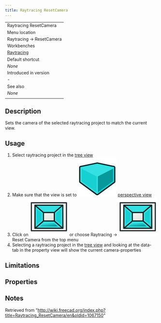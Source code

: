 ```yaml
---
title: Raytracing ResetCamera
---
```


|                                                            |
| ---------------------------------------------------------- |
| Raytracing ResetCamera                                     |
| Menu location                                              |
| Raytracing → ResetCamera                                   |
| Workbenches                                                |
| [Raytracing](/Raytracing_Workbench "Raytracing Workbench") |
| Default shortcut                                           |
| _None_                                                     |
| Introduced in version                                      |
| -                                                          |
| See also                                                   |
| _None_                                                     |
|                                                            |

## Description

Sets the camera of the selected raytracing project to match the current view.

## Usage

1. Select raytracing project in the [tree view](/Tree_view "Tree view")
2. Make sure that the view is set to ![](/src/assets/images/Std_PerspectiveCamera.svg) [perspective view](/Std_PerspectiveCamera "Std PerspectiveCamera")
3. Click on ![](/src/assets/images/Raytracing_ResetCamera.svg) or choose Raytracing → ![](/src/assets/images/Raytracing_ResetCamera.svg) Reset Camera from the top menu
4. Selecting a raytracing project in the [tree view](/Tree_view "Tree view") and looking at the data-tab in the property view will show the current camera-properties

## Limitations

## Properties

## Notes

Retrieved from "<http://wiki.freecad.org/index.php?title=Raytracing_ResetCamera/en&oldid=1067150>"
